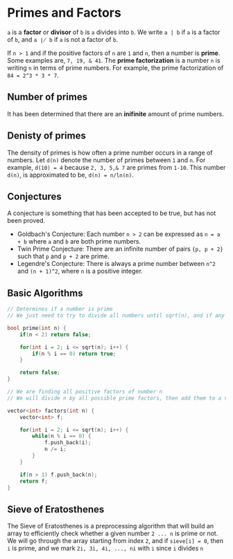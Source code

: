 # Primes and Factors
`a` is a **factor** or **divisor** of `b` is `a` divides into `b`. We write `a | b` if `a` is a factor of `b`, and `a ∤ b` if `a` is not a factor of `b`.

If `n > 1` and if the positive factors of `n` are `1` and `n`, then a number is **prime**. Some examples are, `7, 19, & 41`. The **prime factorization** is a number `n` is writing `n` in terms of prime numbers. For example, the prime factorization of `84 = 2^3 * 3 * 7`.

## Number of primes
It has been determined that there are an **inifinite** amount of prime numbers.

## Denisty of primes
The density of primes is how often a prime number occurs in a range of numbers. Let `d(n)` denote the number of primes between `1` and `n`. For example, `d(10) = 4` because `2, 3, 5,& 7` are primes from `1-10`. This number `d(n)`, is approximated to be, `d(n) = n/ln(n)`.

## Conjectures
A conjecture is something that has been accepted to be true, but has not been proved.

* Goldbach's Conjecture: Each number `n > 2` can be expressed as `n = a + b` where `a` and `b` are both prime numbers.
* Twin Prime Conjecture: There are an infinite number of pairs `{p, p + 2}` such that `p` and `p + 2` are prime.
* Legendre's Conjecture: There is always a prime number between `n^2` and `(n + 1)^2`, where `n` is a positive integer.

## Basic Algorithms

```cpp
// Determines if a number is prime
// We just need to try to divide all numbers until sqrt(n), and if any are divisible, then the number is not prime

bool prime(int n) {
    if(n < 2) return false;

    for(int i = 2; i <= sqrt(n); i++) {
        if(n % i == 0) return true;
    }

    return false;
}
```

```cpp
// We are finding all positive factors of number n
// We will divide n by all possible prime factors, then add them to a vector if the remainder is 0

vector<int> factors(int n) {
    vector<int> f;

    for(int i = 2; i <= sqrt(n); i++) {
        while(n % i == 0) {
            f.push_back(i);
            n /= i;
        }
    }

    if(n > 1) f.push_back(n);
    return f;
}

```

## Sieve of Eratosthenes
The Sieve of Eratosthenes is a preprocessing algorithm that will build an array to efficiently check whether a given number `2 ... n` is prime or not. We will go through the array starting from index `2`, and if `sieve[i] = 0`, then `i` is prime, and we mark `2i, 3i, 4i, ..., ni` with `i` since `i` divides `n`